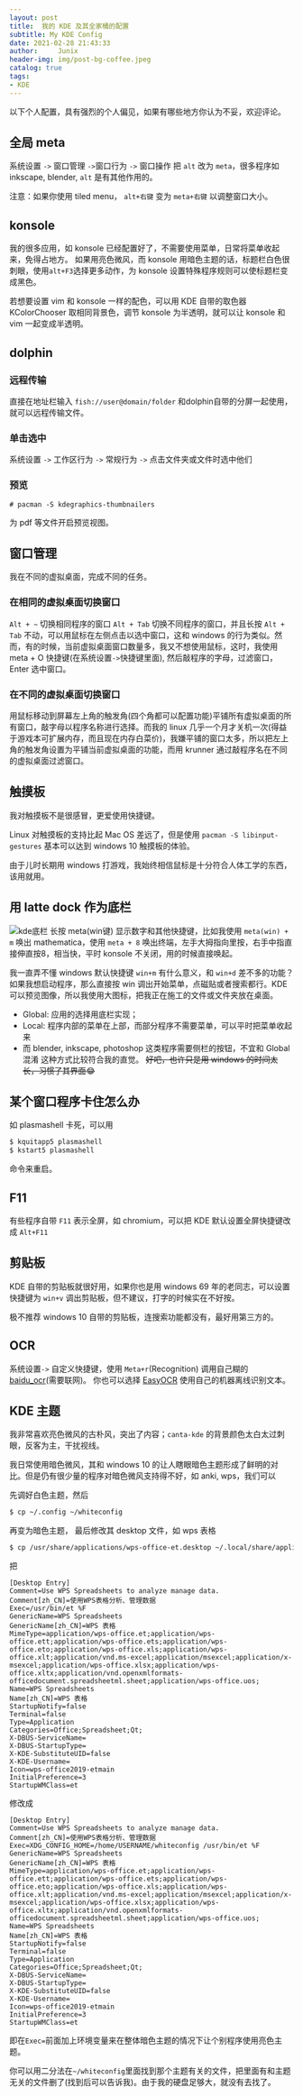 ```yaml
---
layout: post
title:  我的 KDE 及其全家桶的配置
subtitle: My KDE Config
date: 2021-02-28 21:43:33
author:     Junix
header-img: img/post-bg-coffee.jpeg
catalog: true
tags:
- KDE
---
```

以下个人配置，具有强烈的个人偏见，如果有哪些地方你认为不妥，欢迎评论。

## 全局 meta
系统设置 `->` 窗口管理 `->`窗口行为 `->` 窗口操作 把 `alt` 改为 `meta`，很多程序如 inkscape, blender, `alt` 是有其他作用的。

注意：如果你使用 tiled menu， `alt+右键` 变为 `meta+右键` 以调整窗口大小。

## konsole

我的很多应用，如 konsole 已经配置好了，不需要使用菜单，日常将菜单收起来，免得占地方。
如果用亮色微风，而 konsole 用暗色主题的话，标题栏白色很刺眼，使用`alt+F3`选择更多动作，为 konsole 设置特殊程序规则可以使标题栏变成黑色。

若想要设置 vim 和 konsole 一样的配色，可以用 KDE 自带的取色器 KColorChooser 取相同背景色，调节 konsole 为半透明，就可以让 konsole 和 vim 一起变成半透明。

## dolphin

### 远程传输
直接在地址栏输入 `fish://user@domain/folder` 和dolphin自带的分屏一起使用，就可以远程传输文件。

### 单击选中
系统设置 `->` 工作区行为 `->` 常规行为 `->` 点击文件夹或文件时选中他们

### 预览
```
# pacman -S kdegraphics-thumbnailers
```
为 pdf 等文件开启预览视图。

## 窗口管理
我在不同的虚拟桌面，完成不同的任务。

### 在相同的虚拟桌面切换窗口
`Alt + ~` 切换相同程序的窗口 `Alt + Tab` 切换不同程序的窗口，并且长按 `Alt + Tab` 不动，可以用鼠标在左侧点击以选中窗口，这和 windows 的行为类似。然而，有的时候，当前虚拟桌面窗口数量多，我又不想使用鼠标，这时，我使用 meta + O 快捷键(在系统设置`->`快捷键里面), 然后敲程序的字母，过滤窗口，Enter 选中窗口。


### 在不同的虚拟桌面切换窗口

用鼠标移动到屏幕左上角的触发角(四个角都可以配置功能)平铺所有虚拟桌面的所有窗口，敲字母以程序名称进行选择。而我的 linux 几乎一个月才关机一次(得益于游戏本可扩展内存，而且现在内存白菜价)，我嫌平铺的窗口太多，所以把左上角的触发角设置为平铺当前虚拟桌面的功能，而用 krunner 通过敲程序名在不同的虚拟桌面过滤窗口。

## 触摸板
我对触摸板不是很感冒，更爱使用快捷键。

Linux 对触摸板的支持比起 Mac OS 差远了，但是使用
`pacman -S libinput-gestures`
基本可以达到 windows 10 触摸板的体验。

由于儿时长期用 windows 打游戏，我始终相信鼠标是十分符合人体工学的东西，该用就用。

## 用 latte dock 作为底栏
![kde底栏](/img/kde_dock.png)
长按 meta(win键) 显示数字和其他快捷键，比如我使用 `meta(win) + m` 唤出 mathematica，使用 `meta + 8` 唤出终端，左手大拇指向里按，右手中指直接伸直按8，相当快，平时 konsole 不关闭，用的时候直接唤起。 

我一直弄不懂 windows 默认快捷键 `win+m` 有什么意义，和 `win+d` 差不多的功能？如果我想启动程序，那么直接按 win 调出开始菜单，点磁贴或者搜索都行。KDE 可以预览图像，所以我使用大图标，把我正在施工的文件或文件夹放在桌面。

* Global: 应用的选择用底栏实现；
* Local: 程序内部的菜单在上部，而部分程序不需要菜单，可以平时把菜单收起来
* 而 blender, inkscape, photoshop 这类程序需要侧栏的按钮，不宜和 Global 混淆
这种方式比较符合我的直觉。
~~好吧，也许只是用 windows 的时间太长，习惯了其界面~~😂

## 某个窗口程序卡住怎么办
如 plasmashell 卡死，可以用
```sh
$ kquitapp5 plasmashell
$ kstart5 plasmashell
```
命令来重启。

## F11
有些程序自带 `F11` 表示全屏，如 chromium，可以把 KDE 默认设置全屏快捷键改成 `Alt+F11`

## 剪贴板
KDE 自带的剪贴板就很好用，如果你也是用 windows 69 年的老同志，可以设置快捷键为 `win+v` 调出剪贴板，但不建议，打字的时候实在不好按。

极不推荐 windows 10 自带的剪贴板，连搜索功能都没有，最好用第三方的。

## OCR
系统设置`->` 自定义快捷键，使用 `Meta+r`(Recognition) 调用自己糊的[baidu_ocr](https://github.com/junyixu/baidu_ocr)(需要联网)。
你也可以选择 [EasyOCR](https://github.com/JaidedAI/EasyOCR) 使用自己的机器离线识别文本。

## KDE 主题

我非常喜欢亮色微风的古朴风，突出了内容；`canta-kde` 的背景颜色太白太过刺眼，反客为主，干扰视线。

我日常使用暗色微风，其和 windows 10 的让人瞎眼暗色主题形成了鲜明的对比。但是仍有很少量的程序对暗色微风支持得不好，如 anki, wps，我们可以

先调好白色主题，然后

```sh
$ cp ~/.config ~/whiteconfig
```

再变为暗色主题，
最后修改其 desktop 文件，如 wps 表格

```sh
$ cp /usr/share/applications/wps-office-et.desktop ~/.local/share/applications/wps-office-et.desktop
```
把
```
[Desktop Entry]
Comment=Use WPS Spreadsheets to analyze manage data.
Comment[zh_CN]=使用WPS表格分析、管理数据
Exec=/usr/bin/et %F
GenericName=WPS Spreadsheets
GenericName[zh_CN]=WPS 表格
MimeType=application/wps-office.et;application/wps-office.ett;application/wps-office.ets;application/wps-office.eto;application/wps-office.xls;application/wps-office.xlt;application/vnd.ms-excel;application/msexcel;application/x-msexcel;application/wps-office.xlsx;application/wps-office.xltx;application/vnd.openxmlformats-officedocument.spreadsheetml.sheet;application/wps-office.uos;
Name=WPS Spreadsheets
Name[zh_CN]=WPS 表格
StartupNotify=false
Terminal=false
Type=Application
Categories=Office;Spreadsheet;Qt;
X-DBUS-ServiceName=
X-DBUS-StartupType=
X-KDE-SubstituteUID=false
X-KDE-Username=
Icon=wps-office2019-etmain
InitialPreference=3
StartupWMClass=et
```

修改成

```
[Desktop Entry]
Comment=Use WPS Spreadsheets to analyze manage data.
Comment[zh_CN]=使用WPS表格分析、管理数据
Exec=XDG_CONFIG_HOME=/home/USERNAME/whiteconfig /usr/bin/et %F
GenericName=WPS Spreadsheets
GenericName[zh_CN]=WPS 表格
MimeType=application/wps-office.et;application/wps-office.ett;application/wps-office.ets;application/wps-office.eto;application/wps-office.xls;application/wps-office.xlt;application/vnd.ms-excel;application/msexcel;application/x-msexcel;application/wps-office.xlsx;application/wps-office.xltx;application/vnd.openxmlformats-officedocument.spreadsheetml.sheet;application/wps-office.uos;
Name=WPS Spreadsheets
Name[zh_CN]=WPS 表格
StartupNotify=false
Terminal=false
Type=Application
Categories=Office;Spreadsheet;Qt;
X-DBUS-ServiceName=
X-DBUS-StartupType=
X-KDE-SubstituteUID=false
X-KDE-Username=
Icon=wps-office2019-etmain
InitialPreference=3
StartupWMClass=et
```
即在`Exec=`前面加上环境变量来在整体暗色主题的情况下让个别程序使用亮色主题。

你可以用二分法在`~/whiteconfig`里面找到那个主题有关的文件，把里面有和主题无关的文件删了(找到后可以告诉我)。由于我的硬盘足够大，就没有去找了。
